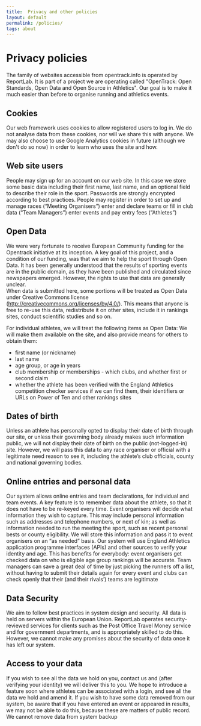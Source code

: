 ```yaml
---
title:  Privacy and other policies
layout: default
permalink: /policies/
tags: about
---
```


# Privacy policies

The family of websites accessible from opentrack.info is operated by ReportLab.   It is part of a project we are operating called "OpenTrack:  Open Standards, Open Data and Open Source in Athletics".   Our goal is to make it much easier than before to organise running and athletics events.
 
## Cookies

Our web framework uses cookies to allow registered users to log in.  We do not analyse data from these cookies, nor will we share this with anyone.   We may also choose to use Google Analytics cookies in future (although we don't do so now) in order to learn who uses the site and how.
 
## Web site users

People may sign up for an account on our web site.  In this case we store some basic data including their first name, last name, and an optional field to describe their role in the sport.  Passwords are strongly encrypted according to best practices.   People may register in order to
set up and manage races (“Meeting Organisers”)
enter and declare teams or fill in club data (“Team Managers”)
enter events and pay entry fees (“Athletes”)
 
## Open Data

We were very fortunate to receive European Community funding for the Opentrack initiative at its inception.   A key goal of this project, and a condition of our funding, was that we aim to help the sport through Open Data.
It has been generally understood that the results of sporting events are in the public domain, as they have been published and circulated since newspapers emerged. However, the rights to use that data are generally unclear.  
When data is submitted here, some portions will be treated as Open Data under Creative Commons license (http://creativecommons.org/licenses/by/4.0/).  This means that anyone is free to re-use this data, redistribute it on other sites, include it in rankings sites, conduct scientific studies and so on.
 
For individual athletes, we will treat the following items as Open Data:  We will make them available on the site, and also provide means for others to obtain them:
- first name (or nickname)
- last name
- age group, or age in years
- club membership or memberships - which clubs, and whether first or second claim
- whether the athlete has been verified with the England Athletics competition checker services if we can find them, their identifiers or URLs on Power of Ten and other rankings sites
 
## Dates of birth

Unless an athlete has personally opted to display their date of birth through our site, or unless their governing body already makes such information public, we will not display their date of birth on the public (not-logged-in) site.    However, we will pass this data to any race organiser or official with a legitimate need reason to see it, including the athlete’s club officials, county and national governing bodies.
 
## Online entries and personal data

Our system allows online entries and team declarations, for individual and team events.  A key feature is to remember data about the athlete, so that it does not have to be re-keyed every time.
Event organisers will decide what information they wish to capture.  This may include personal information such as addresses and telephone numbers, or next of kin; as well as information needed to run the meeting the sport, such as recent personal bests or county eligibility.  We will store this information and pass it to event organisers on an “as needed” basis.
Our system will use England Athletics application programme interfaces (APIs) and other sources to verify your identity and age.  This has benefits for everybody:
event organisers get checked data on who is eligible
age group rankings will be accurate. Team managers can save a great deal of time by just picking the runners off a list, without having to submit their details again for every event and clubs can check openly that their (and their rivals’) teams are legitimate 
 
## Data Security

We aim to follow best practices in system design and security.  All data is held on servers within the European Union.  ReportLab operates security-reviewed services for clients such as the Post Office Travel Money service and for government departments, and is appropriately skilled to do this.
However, we cannot make any promises about the security of data once it has left our system.
 
## Access to your data

If you wish to see all the data we hold on you, contact us and (after verifying your identity) we will deliver this to you. We hope to introduce a feature soon where athletes can be associated with a login, and see all the data we hold and amend it. If you wish to have some data removed from our system, be aware that if you have entered an event or appeared in results, we may not be able to do this, because these are matters of public record.  We cannot remove data from system backup